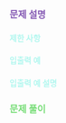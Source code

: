 

### <font color="#8458B3">문제 설명</font>



#### <font color="#b2f7ef">제한 사항</font>


#### <font color="#b2f7ef">입출력 예</font>


#### <font color="#b2f7ef">입출력 예 설명</font>



### <font color="#77dd77">문제 풀이</font>






